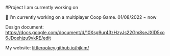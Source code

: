 #Project I am currently working on

🔭 I’m currently working on a multiplayer Coop Game. 01/08/2022 ~ now

Design document: https://docs.google.com/document/d/10Xsg9ur43zHzyJs22Gm8seJXlD5xo6JDoehjzu9vkRE/edit

My website: [littlerookey.github.io/hjkim/](https://littlerookey.github.io/HJKim/index.html)


<!--
**LittleRookey/LittleRookey** is a ✨ _special_ ✨ repository because its `README.md` (this file) appears on your GitHub profile.


Here are some ideas to get you started:

- 🔭 I’m currently working on a multiplayer Coop Game. 
- 🌱 I’m currently learning ...
- 👯 I’m looking to collaborate on ...
- 🤔 I’m looking for help with ...
- 💬 Ask me about ...
- 📫 How to reach me: ...
- 😄 Pronouns: ...
- ⚡ Fun fact: ...
-->
